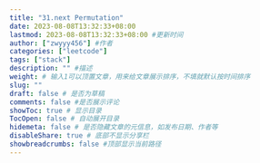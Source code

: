 ```yaml
---
title: "31.next Permutation"
date: 2023-08-08T13:32:33+08:00
lastmod: 2023-08-08T13:32:33+08:00 #更新时间
author: ["zwyyy456"] #作者
categories: ["leetcode"]
tags: ["stack"]
description: "" #描述
weight: # 输入1可以顶置文章，用来给文章展示排序，不填就默认按时间排序
slug: ""
draft: false # 是否为草稿
comments: false #是否展示评论
showToc: true # 显示目录
TocOpen: false # 自动展开目录
hidemeta: false # 是否隐藏文章的元信息，如发布日期、作者等
disableShare: true # 底部不显示分享栏
showbreadcrumbs: false #顶部显示当前路径
---
```



